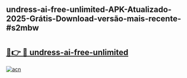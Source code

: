 ## undress-ai-free-unlimited-APK-Atualizado-2025-Grátis-Download-versão-mais-recente-#s2mbw

# <h2><a href="https://ainizakaria.my?title=undress-ai-free-unlimited&ref=20M">🔗👉 🔴 undress-ai-free-unlimited</a></h2>

[![acn](https://github.com/user-attachments/assets/0f9c940e-d8b0-45ae-aac7-cd30a18b3e1c)](https://ainizakaria.my?title=undress-ai-free-unlimited&ref=20M)

